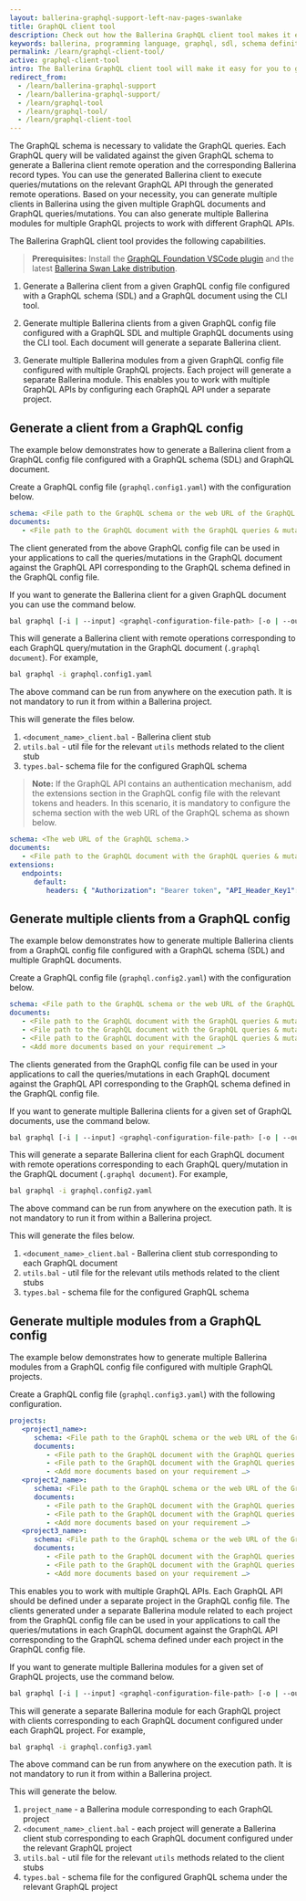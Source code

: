 ```yaml
---
layout: ballerina-graphql-support-left-nav-pages-swanlake
title: GraphQL client tool
description: Check out how the Ballerina GraphQL client tool makes it easy for you to generate a client in Ballerina using a given GraphQL schema (SDL) and GraphQL queries.
keywords: ballerina, programming language, graphql, sdl, schema definition language
permalink: /learn/graphql-client-tool/
active: graphql-client-tool
intro: The Ballerina GraphQL client tool will make it easy for you to generate a client in Ballerina using a given GraphQL schema (SDL) and GraphQL queries. 
redirect_from:
  - /learn/ballerina-graphql-support
  - /learn/ballerina-graphql-support/
  - /learn/graphql-tool
  - /learn/graphql-tool/
  - /learn/graphql-client-tool
--- 
```


The GraphQL schema is necessary to validate the GraphQL queries. Each GraphQL query will be validated against the given GraphQL schema to generate a Ballerina client remote operation and the corresponding Ballerina record types. You can use the generated Ballerina client to execute queries/mutations on the relevant GraphQL API through the generated remote operations. Based on your necessity, you can generate multiple clients in Ballerina using the given multiple GraphQL documents and GraphQL queries/mutations. You can also generate multiple Ballerina modules for multiple GraphQL projects to work with different GraphQL APIs.

The Ballerina GraphQL client tool provides the following capabilities.

> **Prerequisites:** Install the [GraphQL Foundation VSCode plugin](https://marketplace.visualstudio.com/items?itemName=GraphQL.vscode-graphql) and the latest [Ballerina Swan Lake distribution](https://ballerina.io/downloads/).

1. Generate a Ballerina client from a given GraphQL config file configured with a GraphQL schema (SDL) and a GraphQL document using the CLI tool.

2. Generate multiple Ballerina clients from a given GraphQL config file configured with a GraphQL SDL and multiple GraphQL documents using the CLI tool. Each document will generate a separate Ballerina client.

3. Generate multiple Ballerina modules from a given GraphQL config file configured with multiple GraphQL projects. Each project will generate a separate Ballerina module. This enables you to work with multiple GraphQL APIs by configuring each GraphQL API under a separate project.

## Generate a client from a GraphQL config

The example below demonstrates how to generate a Ballerina client from a GraphQL config file configured with a GraphQL schema (SDL) and GraphQL document.

Create a GraphQL config file (`graphql.config1.yaml`) with the configuration below.

```yml
schema: <File path to the GraphQL schema or the web URL of the GraphQL schema>
documents:
   - <File path to the GraphQL document with the GraphQL queries & mutations>
```

The client generated from the above GraphQL config file can be used in your applications to call the queries/mutations in the GraphQL document against the GraphQL API corresponding to the GraphQL schema defined in the GraphQL config file.

If you want to generate the Ballerina client for a given GraphQL document you can use the command below.

```bash
bal graphql [-i | --input] <graphql-configuration-file-path> [-o | --output] <output-location> 
```

This will generate a Ballerina client with remote operations corresponding to each GraphQL query/mutation in the GraphQL document (`.graphql document`). For example,

```bash
bal graphql -i graphql.config1.yaml
```
The above command can be run from anywhere on the execution path. It is not mandatory to run it from within a Ballerina project.

This will generate the files below.

1. `<document_name>_client.bal` - Ballerina client stub 
2. `utils.bal` - util file for the relevant `utils` methods related to the client stub
3. `types.bal`- schema file for the configured GraphQL schema

>**Note:** If the GraphQL API contains an authentication mechanism, add the extensions section in the GraphQL config file with the relevant tokens and headers. In this scenario, it is mandatory to configure the schema section with the web URL of the GraphQL schema as shown below.

```yml
schema: <The web URL of the GraphQL schema.>
documents:
   - <File path to the GraphQL document with the GraphQL queries & mutations>
extensions:
   endpoints:
      default:
         headers: { "Authorization": "Bearer token", "API_Header_Key1": "API_Header_Value1", "API_Header_Key2": "API_Header_Value2" }

```

## Generate multiple clients from a GraphQL config

The example below demonstrates how to generate multiple Ballerina clients from a GraphQL config file configured with a GraphQL schema (SDL) and multiple GraphQL documents.

Create a GraphQL config file (`graphql.config2.yaml`) with the configuration below.

```yml
schema: <File path to the GraphQL schema or the web URL of the GraphQL schema>
documents:
   - <File path to the GraphQL document with the GraphQL queries & mutations>
   - <File path to the GraphQL document with the GraphQL queries & mutations>
   - <File path to the GraphQL document with the GraphQL queries & mutations>
   - <Add more documents based on your requirement …>
```

The clients generated from the GraphQL config file can be used in your applications to call the queries/mutations in each GraphQL document against the GraphQL API corresponding to the GraphQL schema defined in the GraphQL config file.

If you want to generate multiple Ballerina clients for a given set of GraphQL documents, use the command below.

```bash
bal graphql [-i | --input] <graphql-configuration-file-path> [-o | --output] <output-location> 
```

This will generate a separate Ballerina client for each GraphQL document with remote operations corresponding to each GraphQL query/mutation in the GraphQL document (`.graphql document`). For example,

```bash
bal graphql -i graphql.config2.yaml
```
The above command can be run from anywhere on the execution path. It is not mandatory to run it from within a Ballerina project.

This will generate the files below.

1. `<document_name>_client.bal` - Ballerina client stub corresponding to each GraphQL document
2. `utils.bal` - util file for the relevant utils methods related to the client stubs
3. `types.bal` - schema file for the configured GraphQL schema 

## Generate multiple modules from a GraphQL config

The example below demonstrates how to generate multiple Ballerina modules from a GraphQL config file configured with multiple GraphQL projects.

Create a GraphQL config file (`graphql.config3.yaml`) with the following configuration.

```yaml
projects:
   <project1_name>:
      schema: <File path to the GraphQL schema or the web URL of the GraphQL schema>
      documents:
         - <File path to the GraphQL document with the GraphQL queries & mutations>
         - <File path to the GraphQL document with the GraphQL queries & mutations>
         - <Add more documents based on your requirement …>
   <project2_name>:
      schema: <File path to the GraphQL schema or the web URL of the GraphQL schema>
      documents:
         - <File path to the GraphQL document with the GraphQL queries & mutations>
         - <File path to the GraphQL document with the GraphQL queries & mutations>
         - <Add more documents based on your requirement …>
   <project3_name>:
      schema: <File path to the GraphQL schema or the web URL of the GraphQL schema>
      documents:
         - <File path to the GraphQL document with the GraphQL queries & mutations>
         - <File path to the GraphQL document with the GraphQL queries & mutations>
         - <Add more documents based on your requirement …>
```

This enables you to work with multiple GraphQL APIs. Each GraphQL API should be defined under a separate project in the GraphQL config file. The clients generated under a separate Ballerina module related to each project from the GraphQL config file can be used in your applications to call the queries/mutations in each GraphQL document against the GraphQL API corresponding to the GraphQL schema defined under each project in the GraphQL config file.

If you want to generate multiple Ballerina modules for a given set of GraphQL projects, use the command below.

```bash
bal graphql [-i | --input] <graphql-configuration-file-path> [-o | --output] <output-location> 
```

This will generate a separate Ballerina module for each GraphQL project with clients corresponding to each GraphQL document configured under each GraphQL project. For example,

```bash
bal graphql -i graphql.config3.yaml
```

The above command can be run from anywhere on the execution path. It is not mandatory to run it from within a Ballerina project.

This will generate the below.

1. `project_name` - a Ballerina module corresponding to each GraphQL project
2. `<document_name>_client.bal` - each project will generate a Ballerina client stub corresponding to each GraphQL document configured under the relevant GraphQL project
3. `utils.bal` - util file for the relevant `utils` methods related to the client stubs
4. `types.bal` - schema file for the configured GraphQL schema under the relevant GraphQL project
  